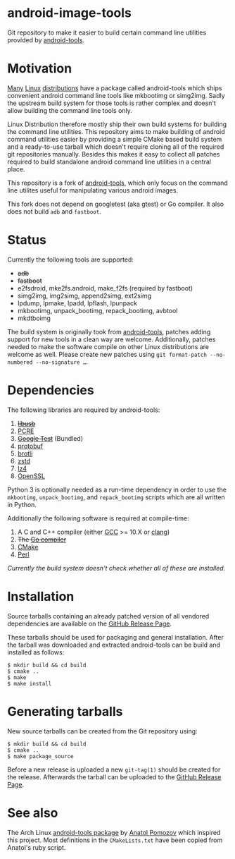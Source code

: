 # android-image-tools

Git repository to make it easier to build certain command line
utilities provided by [android-tools][android-tools].

# Motivation

[Many][void-linux] [Linux][arch-linux] [distributions][alpine-linux] have
a package called android-tools which ships convenient android command
line tools like mkbootimg or simg2img. Sadly the upstream build system for
those tools is rather complex and doesn't allow building the command
line tools only.

Linux Distribution therefore mostly ship their own build systems for
building the command line utilities. This repository aims to make
building of android command utilities easier by providing a simple
CMake based build system and a ready-to-use tarball which doesn't
require cloning all of the required git repositories manually. Besides
this makes it easy to collect all patches required to build standalone
android command line utilities in a central place.

This repository is a fork of [android-tools](https://github.com/nmeum/android-tools.git),
which only focus on the command line utilites useful for manipulating various android images.

This fork does not depend on googletest (aka gtest) or Go compiler. It also does not build `adb` and `fastboot`.

# Status

Currently the following tools are supported:

* ~~adb~~
* ~~fastboot~~
* e2fsdroid, mke2fs.android, make_f2fs (required by fastboot)
* simg2img, img2simg, append2simg, ext2simg
* lpdump, lpmake, lpadd, lpflash, lpunpack
* mkbootimg, unpack_bootimg, repack_bootimg, avbtool
* mkdtboimg

The build system is originally took from [android-tools](https://github.com/nmeum/android-tools.git),
patches adding support for new tools in a clean way are
welcome. Additionally, patches needed to make the software compile on
other Linux distributions are welcome as well. Please create new patches
using `git format-patch --no-numbered --no-signature …`.

# Dependencies

The following libraries are required by android-tools:

1. ~~[libusb][libusb]~~
2. [PCRE][PCRE]
3. ~~[Google Test][gtest]~~ (Bundled)
4. [protobuf][protobuf]
5. [brotli][brotli]
6. [zstd][zstd]
7. [lz4][lz4]
8. [OpenSSL][openssl]

Python 3 is optionally needed as a run-time dependency in order to use
the `mkbootimg`, `unpack_bootimg`, and `repack_bootimg` scripts which
are all written in Python.

Additionally the following software is required at compile-time:

1. A C and C++ compiler (either [GCC][gcc] >= 10.X or [clang][clang])
2. ~~The [Go compiler][golang]~~
3. [CMake][cmake]
4. [Perl][perl]

*Currently the build system doesn't check whether all of these are installed.*

# Installation

Source tarballs containing an already patched version of all vendored
dependencies are available on the [GitHub Release Page][release-page].

These tarballs should be used for packaging and general installation.
After the tarball was downloaded and extracted android-tools can be
build and installed as follows:

	$ mkdir build && cd build
	$ cmake ..
	$ make
	$ make install

# Generating tarballs

New source tarballs can be created from the Git repository using:

	$ mkdir build && cd build
	$ cmake ..
	$ make package_source

Before a new release is uploaded a new `git-tag(1)` should be created
for the release. Afterwards the tarball can be uploaded to the [GitHub
Release Page][release-page].

# See also

The Arch Linux [android-tools package][arch-linux] by [Anatol Pomozov][anatol.pomozov]
which inspired this project. Most definitions in the `CMakeLists.txt`
have been copied from Anatol's ruby script.

[android-tools]: https://sites.google.com/a/android.com/tools/
[void-linux]: https://github.com/void-linux/void-packages/tree/master/srcpkgs/android-tools
[arch-linux]: https://www.archlinux.org/packages/community/x86_64/android-tools/
[alpine-linux]: https://pkgs.alpinelinux.org/package/edge/testing/x86_64/android-tools
[release-page]: ../../releases
[libusb]: http://libusb.info/
[PCRE]: http://pcre.sourceforge.net/
[gtest]: https://github.com/google/googletest
[gcc]: https://gcc.gnu.org/
[clang]: https://llvm.org/
[golang]: https://golang.org/
[cmake]: https://cmake.org/
[perl]: https://www.perl.org/
[protobuf]: https://github.com/protocolbuffers/protobuf
[brotli]: https://github.com/google/brotli
[zstd]: https://facebook.github.io/zstd/
[lz4]: https://github.com/lz4/lz4
[anatol.pomozov]: https://github.com/anatol
[openssl]: https://www.openssl.org/
